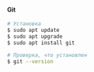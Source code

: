 #### Git


```bash
# Установка
$ sudo apt update
$ sudo apt upgrade
$ sudo apt install git

# Проверка, что установлен
$ git --version
```
